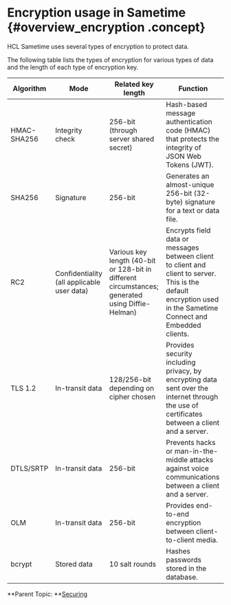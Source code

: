 # Encryption usage in Sametime {#overview_encryption .concept}

HCL Sametime uses several types of encryption to protect data.

The following table lists the types of encryption for various types of data and the length of each type of encryption key.

|Algorithm|Mode|Related key length|Function|
|---------|----|------------------|--------|
|HMAC-SHA256|Integrity check|256-bit \(through server shared secret\)|Hash-based message authentication code \(HMAC\) that protects the integrity of JSON Web Tokens \(JWT\).|
|SHA256|Signature|256-bit|Generates an almost-unique 256-bit \(32-byte\) signature for a text or data file.|
|RC2|Confidentiality \(all applicable user data\)|Various key length \(40-bit or 128-bit in different circumstances; generated using Diffie-Helman\)|Encrypts field data or messages between client to client and client to server. This is the default encryption used in the Sametime Connect and Embedded clients.|
|TLS 1.2|In-transit data|128/256-bit depending on cipher chosen|Provides security including privacy, by encrypting data sent over the internet through the use of certificates between a client and a server.|
|DTLS/SRTP|In-transit data|256-bit|Prevents hacks or man-in-the-middle attacks against voice communications between a client and a server.|
|OLM|In-transit data|256-bit|Provides end-to-end encryption between client-to-client media.|
|bcrypt|Stored data|10 salt rounds|Hashes passwords stored in the database.|

**Parent Topic: **[Securing](securing.md)

